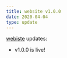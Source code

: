 ```yaml
---
title: website v1.0.0
date: 2020-04-04
type: update
---
```


[webiste](https://codeforfaith.com) updates:

- v1.0.0 is live!
